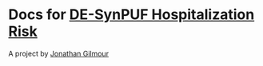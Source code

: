 # Docs for [DE-SynPUF Hospitalization Risk](https://github.com/gilmourj/NSAPH-Homework-Gilmour)
A project by [Jonathan Gilmour](https://gilmourj.github.io/)
